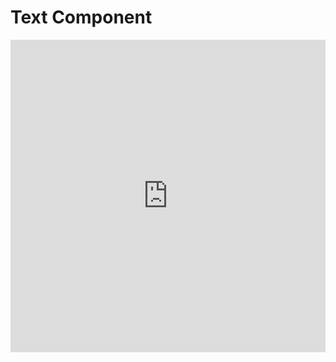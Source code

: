 # Text Component

<iframe width="100%" height="500" src="https://www.youtube.com/embed/rqDlTXA9ar0" title="YouTube video player" frameborder="0" allow="accelerometer; autoplay; clipboard-write; encrypted-media; gyroscope; picture-in-picture" allowfullscreen></iframe>